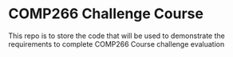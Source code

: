 # COMP266 Challenge Course
This repo is to store the code that will be used to demonstrate the requirements to complete COMP266 Course challenge evaluation
